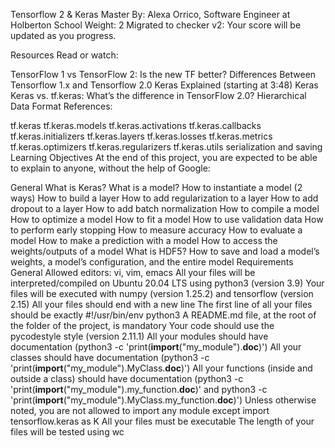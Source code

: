 Tensorflow 2 & Keras
 Master
 By: Alexa Orrico, Software Engineer at Holberton School
 Weight: 2
 Migrated to checker v2: 
 Your score will be updated as you progress.


Resources
Read or watch:

TensorFlow 1 vs TensorFlow 2: Is the new TF better?
Differences Between Tensorflow 1.x and Tensorflow 2.0
Keras Explained (starting at 3:48)
Keras
Keras vs. tf.keras: What’s the difference in TensorFlow 2.0?
Hierarchical Data Format
References:

tf.keras
tf.keras.models
tf.keras.activations
tf.keras.callbacks
tf.keras.initializers
tf.keras.layers
tf.keras.losses
tf.keras.metrics
tf.keras.optimizers
tf.keras.regularizers
tf.keras.utils
serialization and saving
Learning Objectives
At the end of this project, you are expected to be able to explain to anyone, without the help of Google:

General
What is Keras?
What is a model?
How to instantiate a model (2 ways)
How to build a layer
How to add regularization to a layer
How to add dropout to a layer
How to add batch normalization
How to compile a model
How to optimize a model
How to fit a model
How to use validation data
How to perform early stopping
How to measure accuracy
How to evaluate a model
How to make a prediction with a model
How to access the weights/outputs of a model
What is HDF5?
How to save and load a model’s weights, a model’s configuration, and the entire model
Requirements
General
Allowed editors: vi, vim, emacs
All your files will be interpreted/compiled on Ubuntu 20.04 LTS using python3 (version 3.9)
Your files will be executed with numpy (version 1.25.2) and tensorflow (version 2.15)
All your files should end with a new line
The first line of all your files should be exactly #!/usr/bin/env python3
A README.md file, at the root of the folder of the project, is mandatory
Your code should use the pycodestyle style (version 2.11.1)
All your modules should have documentation (python3 -c 'print(__import__("my_module").__doc__)')
All your classes should have documentation (python3 -c 'print(__import__("my_module").MyClass.__doc__)')
All your functions (inside and outside a class) should have documentation (python3 -c 'print(__import__("my_module").my_function.__doc__)' and python3 -c 'print(__import__("my_module").MyClass.my_function.__doc__)')
Unless otherwise noted, you are not allowed to import any module except import tensorflow.keras as K
All your files must be executable
The length of your files will be tested using wc
